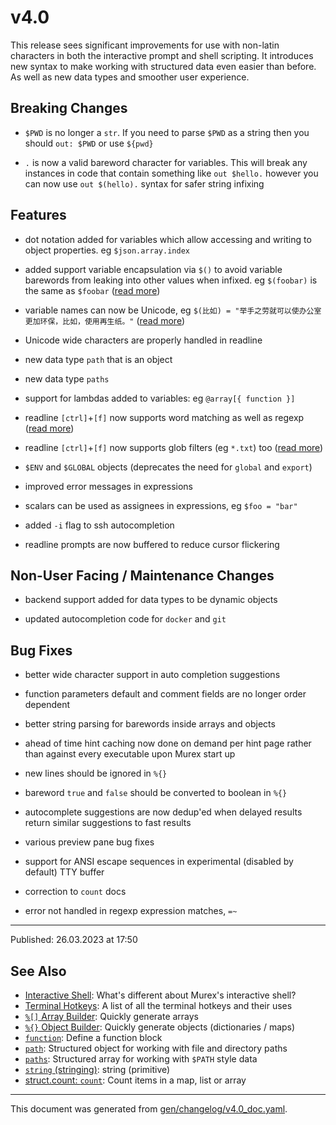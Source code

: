 # v4.0

This release sees significant improvements for use with non-latin characters in both the interactive prompt and shell scripting. It introduces new syntax to make working with structured data even easier than before. As well as new data types and smoother user experience.

## Breaking Changes

* `$PWD` is no longer a `str`. If you need to parse `$PWD` as a string then you should `out: $PWD` or use `${pwd}`

* `.` is now a valid bareword character for variables. This will break any instances in code that contain something like `out $hello.` however you can now use `out $(hello).` syntax for safer string infixing

## Features

* dot notation added for variables which allow accessing and writing to object properties. eg `$json.array.index`

* added support variable encapsulation via `$()` to avoid variable barewords from leaking into other values when infixed. eg `$(foobar)` is the same as `$foobar` ([read more](../parser/string.md))

* variable names can now be Unicode, eg `$(比如) = "举手之劳就可以使办公室更加环保，比如，使用再生纸。"` ([read more](../parser/string.md))

* Unicode wide characters are properly handled in readline

* new data type `path` that is an object

* new data type `paths`

* support for lambdas added to variables: eg `@array[{ function }]`

* readline `[ctrl]`+`[f]` now supports word matching as well as regexp ([read more](../user-guide/terminal-keys.md))

* readline `[ctrl]`+`[f]` now supports glob filters (eg `*.txt`) too ([read more](../user-guide/terminal-keys.md))

* `$ENV` and `$GLOBAL` objects (deprecates the need for `global` and `export`)

* improved error messages in expressions

* scalars can be used as assignees in expressions, eg `$foo = "bar"`

* added `-i` flag to ssh autocompletion

* readline prompts are now buffered to reduce cursor flickering

## Non-User Facing / Maintenance Changes

* backend support added for data types to be dynamic objects

* updated autocompletion code for `docker` and `git`

## Bug Fixes

* better wide character support in auto completion suggestions

* function parameters default and comment fields are no longer order dependent 

* better string parsing for barewords inside arrays and objects

* ahead of time hint caching now done on demand per hint page rather than against every executable upon Murex start up

* new lines should be ignored in `%{}`

* bareword `true` and `false` should be converted to boolean in `%{}`

* autocomplete suggestions are now dedup'ed when delayed results return similar suggestions to fast results

* various preview pane bug fixes

* support for ANSI escape sequences in experimental (disabled by default) TTY buffer

* correction to `count` docs

* error not handled in regexp expression matches, `=~`

<hr>

Published: 26.03.2023 at 17:50

## See Also

* [Interactive Shell](../user-guide/interactive-shell.md):
  What's different about Murex's interactive shell?
* [Terminal Hotkeys](../user-guide/terminal-keys.md):
  A list of all the terminal hotkeys and their uses
* [`%[]` Array Builder](../parser/create-array.md):
  Quickly generate arrays
* [`%{}` Object Builder](../parser/create-object.md):
  Quickly generate objects (dictionaries / maps)
* [`function`](../commands/function.md):
  Define a function block
* [`path`](../types/path.md):
  Structured object for working with file and directory paths
* [`paths`](../types/paths.md):
  Structured array for working with `$PATH` style data
* [`string` (stringing)](../types/str.md):
  string (primitive)
* [struct.count: `count`](../commands/count.md):
  Count items in a map, list or array

<hr/>

This document was generated from [gen/changelog/v4.0_doc.yaml](https://github.com/lmorg/murex/blob/master/gen/changelog/v4.0_doc.yaml).
